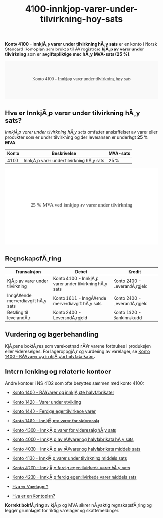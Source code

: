 ﻿---
title: "4100-innkjop-varer-under-tilvirkning-hoy-sats"
meta_title: "4100-innkjop-varer-under-tilvirkning-hoy-sats"
meta_description: '**Konto 4100 - InnkjÃ¸p varer under tilvirkning hÃ¸y sats** er en konto i Norsk Standard Kontoplan som brukes til Ã¥ registrere **kjÃ¸p av varer under tilvirkni...'
slug: 4100-innkjop-varer-under-tilvirkning-hoy-sats
type: blog
layout: pages/single
---

**Konto 4100 - InnkjÃ¸p varer under tilvirkning hÃ¸y sats** er en konto i Norsk Standard Kontoplan som brukes til Ã¥ registrere **kjÃ¸p av varer under tilvirkning** som er **avgiftspliktige med hÃ¸y MVA-sats (25 %)**.

![Illustrasjon av konto 4100 InnkjÃ¸p varer under tilvirkning hÃ¸y sats](4100-innkjop-varer-under-tilvirkning-hoy-sats-image.svg)

## Hva er InnkjÃ¸p varer under tilvirkning hÃ¸y sats?

*InnkjÃ¸p varer under tilvirkning hÃ¸y sats* omfatter anskaffelser av varer eller produkter som er under tilvirkning og der leveransen er underlagt **25 % MVA**.

| Konto | Beskrivelse                              | MVA-sats |
|-------|------------------------------------------|----------|
| 4100  | InnkjÃ¸p varer under tilvirkning hÃ¸y sats | 25 %     |

![HÃ¸y MVA for under tilvirkning](4100-mva-hoy-sats-tilvirkning.svg)

## RegnskapsfÃ¸ring

| Transaksjon                               | Debet                                                | Kredit                           |
|-------------------------------------------|------------------------------------------------------|----------------------------------|
| KjÃ¸p av varer under tilvirkning           | Konto 4100 - InnkjÃ¸p varer under tilvirkning hÃ¸y sats | Konto 2400 - LeverandÃ¸rgjeld     |
| InngÃ¥ende merverdiavgift hÃ¸y sats          | Konto 1611 - InngÃ¥ende merverdiavgift hÃ¸y sats       | Konto 2400 - LeverandÃ¸rgjeld     |
| Betaling til leverandÃ¸r                    | Konto 2400 - LeverandÃ¸rgjeld                          | Konto 1920 - Bankinnskudd        |

## Vurdering og lagerbehandling

KjÃ¸pene bokfÃ¸res som varekostnad nÃ¥r varene forbrukes i produksjon eller videreselges. For lageroppgjÃ¸r og vurdering av varelager, se [Konto 1400 - RÃ¥varer og innkjÃ¸pte halvfabrikater](/blogs/kontoplan/1400-raavarer-og-innkjopte-halvfabrikater "Konto 1400 - RÃ¥varer og innkjÃ¸pte halvfabrikater").

## Intern lenking og relaterte kontoer

Andre kontoer i NS 4102 som ofte benyttes sammen med konto 4100:

* [Konto 1400 - RÃ¥varer og innkjÃ¸pte halvfabrikater](/blogs/kontoplan/1400-raavarer-og-innkjopte-halvfabrikater "Konto 1400 - RÃ¥varer og innkjÃ¸pte halvfabrikater")
* [Konto 1420 - Varer under utvikling](/blogs/kontoplan/1420-varer-under-utvikling "Konto 1420 - Varer under utvikling")
* [Konto 1440 - Ferdige egentilvirkede varer](/blogs/kontoplan/1440-ferdige-egentilvirkede-varer "Konto 1440 - Ferdige egentilvirkede varer")
* [Konto 1460 - InnkjÃ¸pte varer for videresalg](/blogs/kontoplan/1460-innkjopte-varer-for-videresalg "Konto 1460 - InnkjÃ¸pte varer for videresalg")
* [Konto 4300 - InnkjÃ¸p varer for videresalg hÃ¸y sats](/blogs/kontoplan/4300-innkjop-varer-for-videresalg-hoy-sats "Konto 4300 - InnkjÃ¸p varer for videresalg hÃ¸y sats")
* [Konto 4000 - InnkjÃ¸p av rÃ¥varer og halvfabrikata hÃ¸y sats](/blogs/kontoplan/4000-innkjop-av-raavarer-og-halvfabrikata-hoy-sats "Konto 4000 - InnkjÃ¸p av rÃ¥varer og halvfabrikata hÃ¸y sats")
* [Konto 4030 - InnkjÃ¸p av rÃ¥varer og halvfabrikata middels sats](/blogs/kontoplan/4030-innkjop-av-raavarer-og-halvfabrikata-middels-sats "Konto 4030 - InnkjÃ¸p av rÃ¥varer og halvfabrikata middels sats")
* [Konto 4130 - InnkjÃ¸p varer under tilvirkning middels sats](/blogs/kontoplan/4130-innkjop-varer-under-tilvirkning-middels-sats "Konto 4130 - InnkjÃ¸p varer under tilvirkning middels sats")

* [Konto 4200 - InnkjÃ¸p ferdig egentilvirkede varer hÃ¸y sats](/blogs/kontoplan/4200-innkjop-ferdig-egentilvirkede-varer-hoy-sats "Konto 4200 - InnkjÃ¸p ferdig egentilvirkede varer hÃ¸y sats")
* [Konto 4230 - InnkjÃ¸p ferdig egentilvirkede varer middels sats](/blogs/kontoplan/4230-innkjop-ferdig-egentilvirkede-varer-middels-sats "Konto 4230 - InnkjÃ¸p ferdig egentilvirkede varer middels sats")
* [Hva er Varelager?](/blogs/regnskap/hva-er-varelager "Hva er Varelager? Komplett Guide til LagerfÃ¸ring og Verdivurdering")
* [Hva er en Kontoplan?](/blogs/regnskap/hva-er-kontoplan "Hva er en Kontoplan? Komplett Guide til Kontoplaner i Norsk Regnskap")

**Korrekt bokfÃ¸ring** av kjÃ¸p og MVA sikrer nÃ¸yaktig regnskapsfÃ¸ring og legger grunnlaget for riktig varelager og skattemeldinger.
